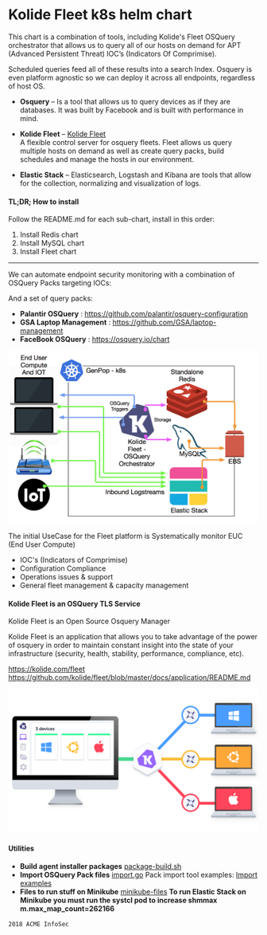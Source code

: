 # Kolide Fleet k8s helm chart
This chart is  a combination of tools, including Kolide's Fleet OSQuery orchestrator that allows us to query all of our hosts on demand for APT (Advanced Persistent Threat) IOC’s (Indicators Of Comprimise).

Scheduled queries feed all of these results into a search Index. Osquery is even platform agnostic so we can deploy it across all endpoints, regardless of host OS.

-   **Osquery** – Is a tool that allows us to query devices as if they are databases. It was built by Facebook and is built with performance in mind.
-   **Kolide Fleet** – 
[Kolide Fleet](https://kolide.com/fleet)    
A flexible control server for osquery fleets. Fleet allows us query multiple hosts on demand as well as create query packs, build schedules and manage the hosts in our environment.

-    **Elastic Stack** – Elasticsearch, Logstash and Kibana are tools that allow for the collection, normalizing and visualization of logs.

#### TL;DR; How to install    
Follow the README.md for each sub-chart, install in this order:    
1. Install Redis chart        
1. Install MySQL chart
1. Install Fleet chart          

---    

We can automate endpoint security monitoring with a combination of OSQuery Packs targeting IOCs:

And a set of query packs:

-   **Palantir OSQuery** : https://github.com/palantir/osquery-configuration
-   **GSA Laptop Management** : https://github.com/GSA/laptop-management
-   **FaceBook OSQuery** : https://osquery.io/chart    

![EUC Intelligence](./docs/fleet-intel-platform.png)

The initial UseCase for the Fleet platform is
Systematically monitor EUC (End User Compute)
-   IOC's (Indicators of Comprimise)
-   Configuration Compliance
-   Operations issues & support
-   General fleet management & capacity management

#### Kolide Fleet is an OSQuery TLS Service

Kolide Fleet is an Open Source Osquery Manager

Kolide Fleet is an application that allows you to take advantage of the power of osquery
in order to maintain constant insight into the state of your infrastructure (security, health, stability, performance, compliance, etc).

https://kolide.com/fleet
https://github.com/kolide/fleet/blob/master/docs/application/README.md

![Kolide Diagram](./docs/kolide.png)

#### Utilities

-   **Build agent installer packages**    [package-build.sh](./docs/package-build.sh)
-   **Import OSQuery Pack files**   [import.go](./docs/import.go)
    Pack import tool examples: [Import examples](https://gist.github.com/marpaia/9e061f81fa60b2825f4b6bb8e0cd2c77)
-   **Files to run stuff on Minikube** [minikube-files](./docs/minikube/)
    **To run Elastic Stack on Minikube you must run the systcl pod to
    increase shmmax m.max_map_count=262166**

```
2018 ACME InfoSec
```
